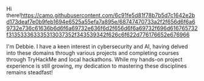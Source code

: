 Hi there!https://camo.githubusercontent.com/6c91fe5d81f78b7b5d7c1642e2bd173deaf7e0b9feb1694e6525a55efa7a895e/68747470733a2f2f656d6f6a69732e736c61636b6d6f6a69732e636f6d2f656d6f6a69732f696d616765732f313533363335313037352f343539342f626c6f622d776176652e676966

I'm Debbie.
I have a keen interest in cybersecurity and AI, having delved into these domains through various projects and completing courses through TryHackMe and local hackathons. 
While my hands-on project experience is still growing, my dedication to mastering these disciplines remains steadfast!

